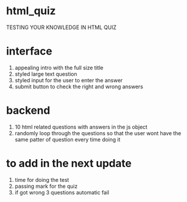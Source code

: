 # html_quiz
TESTING YOUR KNOWLEDGE IN HTML QUIZ 

# interface 
1. appealing intro with the full size title 
2. styled large text question 
3. styled input for the user to enter the answer 
4. submit button to check the right and wrong answers

# backend 
1. 10 html related questions with answers in the js object 
2. randomly loop through the questions so that the user wont have the same patter of question every time doing it 


# to add in the next update 
1. time for doing the test
2. passing mark for the quiz 
3. if got wrong 3 questions automatic fail 

